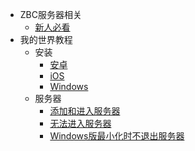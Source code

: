 - ZBC服务器相关
    - [新人必看](ServerRules/rules.md)
- 我的世界教程
    - 安装
        - [安卓](Minecraft_tutorials/Installation/android)
        - [iOS](Minecraft_tutorials/Installation/ios)
        - [Windows](Minecraft_tutorials/Installation/win)
    - 服务器
        - [添加和进入服务器](Minecraft_tutorials/Server/connecttoserver)
        - [无法进入服务器](Minecraft_tutorials/Server/cannotconnect)
        - [Windows版最小化时不退出服务器](https://github.com/jqms/MinimiseFix)